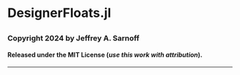 # DesignerFloats.jl
## 
### Copyright 2024 by Jeffrey A. Sarnoff
#### Released under the MIT License (_use this work with attribution_).
----

